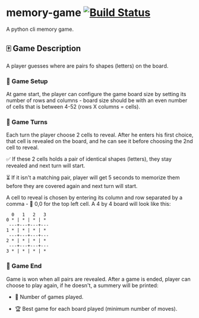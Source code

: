 # memory-game [![Build Status](https://travis-ci.org/izmirli/memory-game.svg?branch=master)](https://travis-ci.org/izmirli/memory-game)
A python cli memory game.

## :mahjong: Game Description

A player guesses where are pairs fo shapes (letters) on the board.


### :1234: Game Setup

At game start, the player can configure the game board size by setting its number of rows and columns - board size
should be with an even number of cells that is between 4-52 (rows X columns = cells).


### :repeat: Game Turns

Each turn the player choose 2 cells to reveal. After he enters his first choice, that cell is revealed on the board,
and he can see it before choosing the 2nd cell to reveal.

:white_check_mark: If these 2 cells holds a pair of identical shapes (letters), they stay revealed and next turn will
start.

:hourglass_flowing_sand: If it isn't a matching pair, player will get 5 seconds to memorize them before they are
covered again and next turn will start.



A cell to reveal is chosen by entering its column and row separated by a comma - :dart: 0,0 for the top left cell.
A 4 by 4 board will look like this:
```
  0   1   2   3
0 * | * | * | *
 ---+---+---+---
1 * | * | * | *
 ---+---+---+---
2 * | * | * | *
 ---+---+---+---
3 * | * | * | *
```


### :checkered_flag: Game End

Game is won when all pairs are revealed.
After a game is ended, player can choose to play again, if he doesn't, a summery will be printed:

- :8ball: Number of games played.

- :trophy: Best game for each board played (minimum number of moves).
